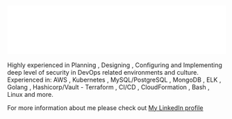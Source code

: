 ![](https://github.com/AlyRagab/AlyRagab/blob/master/assets/main.svg)

Highly experienced in Planning , Designing , Configuring and Implementing deep level of security in DevOps related environments and culture.
Experienced in: AWS , Kubernetes , MySQL/PostgreSQL , MongoDB , ELK , Golang , Hashicorp/Vault - Terraform , CI/CD , CloudFormation , Bash , Linux and more.

For more information about me please check out [My LinkedIn profile](https://www.linkedin.com/in/alyragab/)
